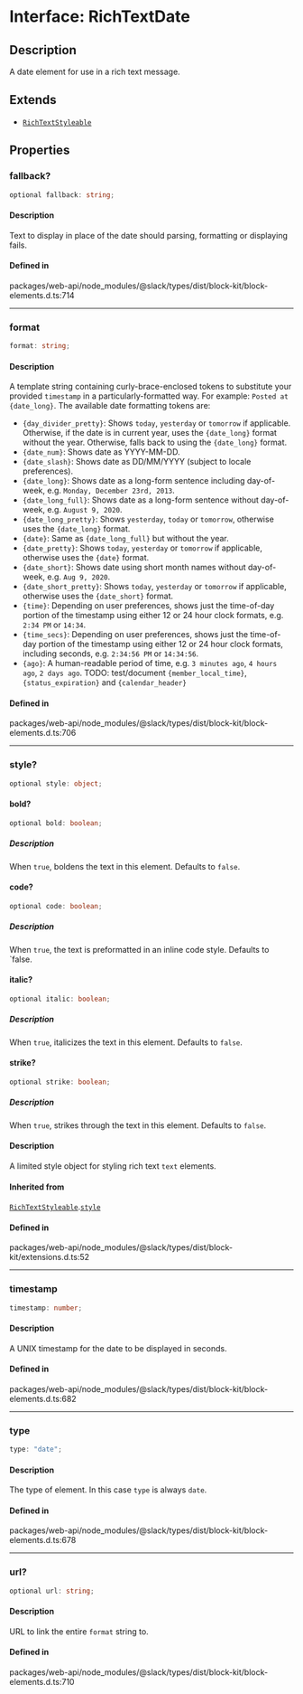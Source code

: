 # Interface: RichTextDate

## Description

A date element for use in a rich text message.

## Extends

- [`RichTextStyleable`](Interface.RichTextStyleable.md)

## Properties

### fallback?

```ts
optional fallback: string;
```

#### Description

Text to display in place of the date should parsing, formatting or displaying fails.

#### Defined in

packages/web-api/node\_modules/@slack/types/dist/block-kit/block-elements.d.ts:714

***

### format

```ts
format: string;
```

#### Description

A template string containing curly-brace-enclosed tokens to substitute your provided `timestamp`
in a particularly-formatted way. For example: `Posted at {date_long}`. The available date formatting tokens are:
- `{day_divider_pretty}`: Shows `today`, `yesterday` or `tomorrow` if applicable. Otherwise, if the date is in
  current year, uses the `{date_long}` format without the year. Otherwise, falls back to using the `{date_long}`
  format.
- `{date_num}`: Shows date as YYYY-MM-DD.
- `{date_slash}`: Shows date as DD/MM/YYYY (subject to locale preferences).
- `{date_long}`: Shows date as a long-form sentence including day-of-week, e.g. `Monday, December 23rd, 2013`.
- `{date_long_full}`: Shows date as a long-form sentence without day-of-week, e.g. `August 9, 2020`.
- `{date_long_pretty}`: Shows `yesterday`, `today` or `tomorrow`, otherwise uses the `{date_long}` format.
- `{date}`: Same as `{date_long_full}` but without the year.
- `{date_pretty}`: Shows `today`, `yesterday` or `tomorrow` if applicable, otherwise uses the `{date}` format.
- `{date_short}`: Shows date using short month names without day-of-week, e.g. `Aug 9, 2020`.
- `{date_short_pretty}`: Shows `today`, `yesterday` or `tomorrow` if applicable, otherwise uses the `{date_short}`
  format.
- `{time}`: Depending on user preferences, shows just the time-of-day portion of the timestamp using either 12 or
  24 hour clock formats, e.g. `2:34 PM` or `14:34`.
- `{time_secs}`: Depending on user preferences, shows just the time-of-day portion of the timestamp using either 12
  or 24 hour clock formats, including seconds, e.g. `2:34:56 PM` or `14:34:56`.
- `{ago}`: A human-readable period of time, e.g. `3 minutes ago`, `4 hours ago`, `2 days ago`.
TODO: test/document `{member_local_time}`, `{status_expiration}` and `{calendar_header}`

#### Defined in

packages/web-api/node\_modules/@slack/types/dist/block-kit/block-elements.d.ts:706

***

### style?

```ts
optional style: object;
```

#### bold?

```ts
optional bold: boolean;
```

##### Description

When `true`, boldens the text in this element. Defaults to `false`.

#### code?

```ts
optional code: boolean;
```

##### Description

When `true`, the text is preformatted in an inline code style. Defaults to `false.

#### italic?

```ts
optional italic: boolean;
```

##### Description

When `true`, italicizes the text in this element. Defaults to `false`.

#### strike?

```ts
optional strike: boolean;
```

##### Description

When `true`, strikes through the text in this element. Defaults to `false`.

#### Description

A limited style object for styling rich text `text` elements.

#### Inherited from

[`RichTextStyleable`](Interface.RichTextStyleable.md).[`style`](Interface.RichTextStyleable.md#style)

#### Defined in

packages/web-api/node\_modules/@slack/types/dist/block-kit/extensions.d.ts:52

***

### timestamp

```ts
timestamp: number;
```

#### Description

A UNIX timestamp for the date to be displayed in seconds.

#### Defined in

packages/web-api/node\_modules/@slack/types/dist/block-kit/block-elements.d.ts:682

***

### type

```ts
type: "date";
```

#### Description

The type of element. In this case `type` is always `date`.

#### Defined in

packages/web-api/node\_modules/@slack/types/dist/block-kit/block-elements.d.ts:678

***

### url?

```ts
optional url: string;
```

#### Description

URL to link the entire `format` string to.

#### Defined in

packages/web-api/node\_modules/@slack/types/dist/block-kit/block-elements.d.ts:710
